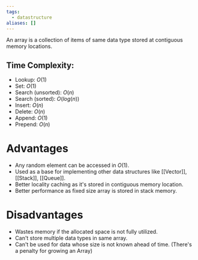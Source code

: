 ```yaml
---
tags:
  - datastructure
aliases: []
---
```


An array is a collection of items of same data type stored at contiguous memory locations.

## Time Complexity:
- Lookup: $O(1)$
- Set: $O(1)$
- Search (unsorted): $O(n)$
- Search (sorted): $O(log(n))$
- Insert: $O(n)$
- Delete: $O(n)$
- Append: $O(1)$
- Prepend: $O(n)$

# Advantages
- Any random element can be accessed in $O(1)$.
- Used as a base for implementing other data structures like [[Vector]], [[Stack]], [[Queue]].
- Better locality caching as it's stored in contiguous memory location.
- Better performance as fixed size array is stored in stack memory.
# Disadvantages
- Wastes memory if the allocated space is not fully utilized.
- Can't store multiple data types in same array.
- Can't be used for data whose size is not known ahead of time. (There's a penalty for growing an Array)